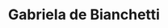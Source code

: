 ---
title: "Gabriela de Bianchetti"
url: /ciudad-autonoma-de-buenos-aires/gabriela-de-bianchetti/
shop: ropa
---